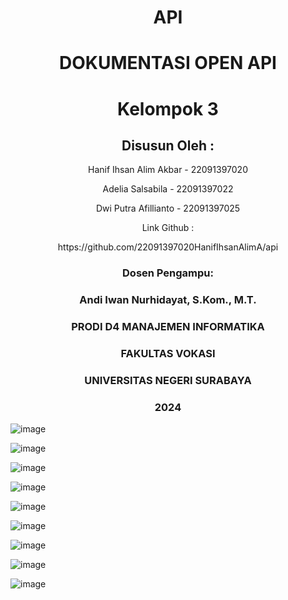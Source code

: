 
<div align="center">
  
  # API
  <h1>	DOKUMENTASI OPEN API </h1>
  <h1>	Kelompok 3 </h1>
  <h2>	Disusun Oleh : </h2>
  <p>	 Hanif Ihsan Alim Akbar - 22091397020 </p>
  <p>	 Adelia Salsabila - 22091397022 </p>
  <p>	 Dwi Putra Afillianto - 22091397025 </p>

  <p>	 Link Github : </p>
  <p>  https://github.com/22091397020HanifIhsanAlimA/api </p>
  <h3>	Dosen Pengampu: </h>
  <h3>	Andi Iwan Nurhidayat, S.Kom., M.T. </h>


  <h3>	PRODI D4 MANAJEMEN INFORMATIKA </h>
  <h3>	FAKULTAS VOKASI </h>
  <h3>	UNIVERSITAS NEGERI SURABAYA </h>
  <h3>	2024 </h>
</div>

![image](https://github.com/22091397020HanifIhsanAlimA/api/assets/144103344/f0e1a95e-f81e-4ae5-8b23-4eaa9161f0bc)



![image](https://github.com/22091397020HanifIhsanAlimA/api/assets/144103344/787ee950-923b-4d78-8990-1a888a54b790)



![image](https://github.com/22091397020HanifIhsanAlimA/api/assets/144103344/001cc66f-24dc-4a27-b2a9-68282a3ac64f)



![image](https://github.com/22091397020HanifIhsanAlimA/api/assets/144103344/c23d85d1-35df-47e4-a28c-b2ab002784ff)



![image](https://github.com/22091397020HanifIhsanAlimA/api/assets/144103344/d8bad141-fb3e-4744-b387-9aaa76efd1c8)



![image](https://github.com/22091397020HanifIhsanAlimA/api/assets/144103344/e1684d3f-3245-4002-af05-7e1ab1b99ba6)



![image](https://github.com/22091397020HanifIhsanAlimA/api/assets/144103344/a1acad63-6cf8-46ea-8ad8-c2360149cd6b)



![image](https://github.com/22091397020HanifIhsanAlimA/api/assets/144103344/b2688532-6f2e-471d-80a7-6adc272081fe)



![image](https://github.com/22091397020HanifIhsanAlimA/api/assets/144103344/e2205bda-a6a1-494e-b5fe-d6c92198b634)


